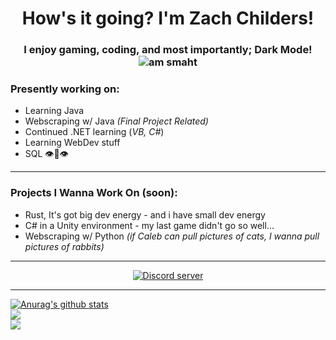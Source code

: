 </a>
<h1 align="center">How's it going? I'm Zach Childers!</h1>
<h3 align="center">I enjoy gaming, coding, and most importantly; Dark Mode! </br>
<img src="https://raw.githubusercontent.com/im-zach/im-zach/main/4275_pepe_5head.png" alt="am smaht" class="center"/> </h3>


### Presently working on:
* Learning Java
* Webscraping w/ Java *(Final Project Related)*
* Continued .NET learning (*VB, C#*)
* Learning WebDev stuff
* SQL 👁👄👁
---
### Projects I Wanna Work On (soon):
* Rust, It's got big dev energy - and i have small dev energy
* C# in a Unity environment - my last game didn't go so well...
* Webscraping w/ Python *(if Caleb can pull pictures of cats, I wanna pull pictures of rabbits)*

---
<p align = "center">
    <a href="https://discord.gg/m6RPFpzDuD"><img align="center" src="https://raw.githubusercontent.com/im-zach/im-zach/main/Discord-Logo-Color.png" alt="Discord server" /></a>
</p>

---

<a href="https://github.com/im-zach/github-readme-stats">
  <!-- this is good -->
  <img align="center" src="https://github-readme-stats.vercel.app/api?username=im-zach&show_icons=true&theme=merko" alt="Anurag's github stats" />
</a>
<br>
<a href="https://github.com/im-zach/github-readme-stats">
  <!-- Change the `github-readme-stats.anuraghazra1.vercel.app` to `github-readme-stats.vercel.app`  -->
  <img align="center" src="https://github-readme-stats.vercel.app/api/top-langs/?username=im-zach&langs_count=8&hide=c,batchfile,powershell &theme=dark&layout=compact&exclude_repo=Github-GizmoDND, Github-Flairs, Github-Big-List-Of-Naughty-Strings" />
</a>
</br>

<a href="https://github.com/im-zach/github-readme-stats">
  <!-- Change the `github-readme-stats.anuraghazra1.vercel.app` to `github-readme-stats.vercel.app`  -->
  <img align="center" src="https://github-profile-trophy.vercel.app/?username=im-zach&title=Joined2020, Commit, Repositories, Stars, Followers&theme=dracula" />
</a>
  
